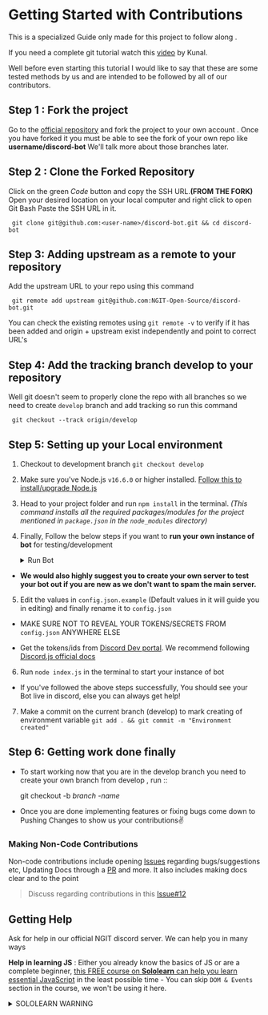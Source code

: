 # Getting Started with Contributions

This is a specialized  Guide only made for this project to follow along .

If you need a complete git tutorial watch this [video](https://www.youtube.com/watch?v=apGV9Kg7ics&t=1152s) by Kunal. 

Well before even starting this tutorial I would like to say that these are some tested methods by us and are intended to be followed by all of our contributors.

## Step 1 : Fork the project
Go to the [official repository](https://github.com/NGIT-Open-Source/discord-bot) and fork the project to your own account .
Once you have forked it you must be able to see the fork of your own repo like 
**username/discord-bot**
We'll talk more about those branches later.
## Step 2 : Clone the Forked Repository
Click on the green *Code*  button and copy the SSH URL.**(FROM THE FORK)**
Open your desired location on your local computer and right click to open Git Bash
Paste the SSH URL in it.

     git clone git@github.com:<user-name>/discord-bot.git && cd discord-bot
## Step 3: Adding upstream as a remote to your repository

Add the upstream URL to your repo using this command

     git remote add upstream git@github.com:NGIT-Open-Source/discord-bot.git
  You can check the existing remotes using `git remote -v` to verify if it has been added and origin + upstream exist independently and point to correct URL's

## Step 4: Add the tracking branch develop to your repository
Well git doesn't seem to properly clone the repo  with all branches so we need to create ``develop`` branch and add tracking so run this command

     git checkout --track origin/develop
  
## Step 5: Setting up your Local environment 
1. Checkout to development branch ``git checkout develop``

2. Make sure you've Node.js `v16.6.0` or higher installed. [Follow this to install/upgrade Node.js](https://discordjs.guide/preparations/#installing-node-js)

3. Head to your project folder and run `npm install` in the terminal. *(This command installs all the required packages/modules for the project mentioned in `package.json` in the `node_modules` directory)*

4. Finally, Follow the below steps if you want to **run your own instance of bot** for testing/development <details><summary>Run Bot</summary>
-  **We would also highly suggest you to create your own server to test your bot out if you are new as we don't want to spam the main server.**

5. Edit the values in `config.json.example` (Default values in it will guide you in editing) and finally rename it to `config.json`

- MAKE SURE NOT TO REVEAL YOUR TOKENS/SECRETS FROM `config.json` ANYWHERE ELSE

- Get the tokens/ids from [Discord Dev portal](https://discord.com/developers/applications). We recommend following [Discord.js official docs](https://discordjs.guide/preparations/setting-up-a-bot-application.html#creating-your-bot)

6. Run `node index.js` in the terminal to start your instance of bot

-  If you've followed the above steps successfully, You should see your Bot live in discord, else you can always get help!
 
7. Make a commit on the current branch (develop) to mark creating of environment variable ``git add . && git commit -m "Environment created"``

</details>

## Step 6: Getting work done finally 

 - To start working now that you are in the develop branch you need to create your own branch from develop , run :: 

      git checkout -b *branch -name*

 - Once you are done implementing features or fixing bugs come down to Pushing Changes to show us your contributions✌


### Making Non-Code Contributions

Non-code contributions include opening [Issues](https://github.com/NGIT-Open-Source/discord-bot/issues) regarding bugs/suggestions etc, Updating Docs through a [PR](https://github.com/NGIT-Open-Source/discord-bot/pulls) and more. It also includes making docs clear and to the point

> Discuss regarding contributions in this [Issue#12](https://github.com/NGIT-Open-Source/discord-bot/issues/12)

## Getting Help

Ask for help in our official NGIT discord server. We can help you in many ways 

**Help in learning JS** : Either you already know the basics of JS or are a complete beginner, [this FREE course on **Sololearn** can help you learn essential JavaScript](https://www.sololearn.com/learning/1024) in the least possible time - You can skip `DOM & Events` section in the course, we won't be using it here.<details><summary>SOLOLEARN WARNING</summary>The **Sololearn** course isn't practice-oriented, so make sure you also practice in your local setup while learning on Sololearn.</details>

